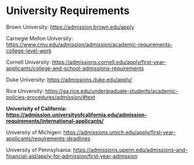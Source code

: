 # University Requirements

Brown University: https://admission.brown.edu/apply

Carnegie Mellon University: https://www.cmu.edu/admission/admission/academic-requirements-college-level-work

Cornell University: https://admissions.cornell.edu/apply/first-year-applicants/college-and-school-admissions-requirements

Duke University: https://admissions.duke.edu/apply/

Rice University: https://ga.rice.edu/undergraduate-students/academic-policies-procedures/admission/#text

**Univerisity of California: https://admission.universityofcalifornia.edu/admission-requirements/international-applicants/**

University of Michigen: https://admissions.umich.edu/apply/first-year-applicants/requirements-deadlines

University of Pennsylvania: https://admissions.upenn.edu/admissions-and-financial-aid/apply-for-admission/first-year-admission
